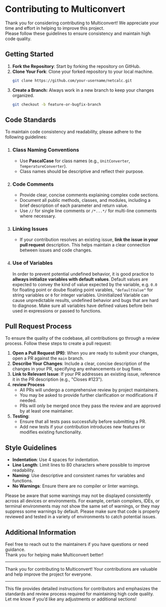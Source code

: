 # Contributing to Multiconvert

Thank you for considering contributing to Multiconvert! We appreciate your time and effort in helping to improve this project.  
Please follow these guidelines to ensure consistency and maintain high code quality.

## Getting Started

1. **Fork the Repository**: Start by forking the repository on GitHub.
2. **Clone Your Fork**: Clone your forked repository to your local machine.
   ```bash
   git clone https://github.com/your-username/netcalc.git
   ```
3. **Create a Branch:** Always work in a new branch to keep your changes organized.
   ```bash
   git checkout -b feature-or-bugfix-branch
    ```
## Code Standards
To maintain code consistency and readability, please adhere to the following guidelines:

1. ### Class Naming Conventions
   - Use **PascalCase** for class names (e.g., `UnitConverter`, `TemperatureConverter`).
   - Class names should be descriptive and reflect their purpose.

2. ### Code Comments
   - Provide clear, concise comments explaining complex code sections.
   - Document all public methods, classes, and modules, including a brief description of each parameter and return value.
   - Use `//` for single line comments or `/*...*/` for multi-line comments where necessary.

3. ### Linking Issues
   - If your contribution resolves an existing issue, **link the issue in your pull request** description.
   This helps maintain a clear connection between issues and code changes.

4. ### Use of Variables
   In order to prevent potential undefined behavior, it is good practice to **allways initialize variables with default values**. Default values are expected to convey the kind of value expected by the variable, e.g. `0.0` for floating point or doube floating point varables, `"defaultValue"` for string variables or `0` for integer variables. Uninitialized Variable can cause unpredictable results, undefined behavior and bugs that are hard to diagnose. Make sure all variables have defined values before bein used in expressions or passed to functions.

## Pull Request Process
To ensure the quality of the codebase, all contributions go through a review process. Follow these steps to create a pull request:

1. **Open a Pull Request (PR)**: When you are ready to submit your changes, open a PR against the `main` branch.
2. **Describe Your Changes**: Include a clear, concise description of the changes in your PR, specifying any enhancements or bug fixes.
3. **Link to Relevant Issue**: If your PR addresses an existing issue, reference it in the PR description (e.g., "Closes #123").
4. **review Process**
   - All PRs will undergo a comprehensive review by project maintainers.
   - You may be asked to provide further clarification or modifications if needed.
   - PRs will only be merged once they pass the review and are approved by at least one maintainer.
5. **Testing**:
   - Ensure that all tests pass successfully before submitting a PR.
   - Add new tests if your contribution introduces new features or modifies existing functionality.

## Style Guidelines
- **Indentation**: Use 4 spaces for indentation.
- **Line Length**: Limit lines to 80 characters where possible to improve readability.
- **Naming**: Use descriptive and consistent names for variables and functions.
- **No Warnings**: Ensure there are no compiler or linter warnings.

Please be aware that some warnings may not be displayed consistently across all devices or environments. For example, certain compilers, IDEs, or terminal environments may not show  the same set of warnings, or they may suppress some warnings by default. Please make sure that code is properly reviewed and tested in a variety of environments to catch potential issues.

## Additional Information
Feel free to reach out to the maintainers if you have questions or need guidance.  
Thank you for helping make Multiconvert better!
- - -
Thank you for contributing to Multiconvert! Your contributions are valuable and help improve the project for everyone.
- - -
This file provides detailed instructions for contributors and emphasizes the standards and review process required for maintaining high code quality.  
Let me know if you’d like any adjustments or additional sections!
